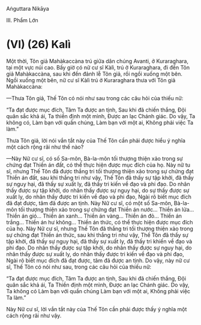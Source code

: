 Aṅguttara Nikāya

III. Phẩm Lớn

# (VI) (26) Kalì

Một thời, Tôn giả Mahàkaccàna trú giữa dân chúng Avanti, ở Kuraraghara, tại một vực núi cao. Bấy giờ có nữ cư sĩ Kàlì, trú ở Kuraraghara, đi đến Tôn giả Mahàkaccàna, sau khi đến đảnh lễ Tôn giả, rồi ngồi xuống một bên. Ngồi xuống một bên, nữ cư sĩ Kàlì trú ở Kuraraghara thưa với Tôn giả Mahàkaccàna:

—Thưa Tôn giả, Thế Tôn có nói như sau trong các câu hỏi của thiếu nữ:

“Ta đạt được mục đích, Tâm Ta được an tịnh, Sau khi đã chiến thắng, Ðội quân sắc khả ái, Ta thiền định một mình, Ðược an lạc Chánh giác. Do vậy, Ta không có, Làm bạn với quần chúng, Làm bạn với một ai, Không phải việc Ta làm.”

Thưa Tôn giả, lời nói vắn tắt này của Thế Tôn cần phải được hiểu ý nghĩa một cách rộng rãi như thế nào?

—Này Nữ cư sĩ, có số Sa-môn, Bà-la-môn tối thượng thiện xảo trong sự chứng đạt Thiền án đất, có thể thực hiện được mục đích của họ. Này nữ tu sĩ, nhưng Thế Tôn đã được thắng tri tối thượng thiện xảo trong sự chứng đạt Thiền án đất, sau khi thắng tri như vậy, Thế Tôn đã thấy sự tập khởi, đã thấy sự nguy hại, đã thấy sự xuất ly, đã thấy tri kiến về đạo và phi đạo. Do nhân thấy được sự tập khởi, do nhân thấy được sự nguy hại, do sự thấy được sự xuất ly, do nhân thấy được tri kiến về đạo và phi đạo, Ngài rõ biết mục đích đã đạt được, tâm đã được an tịnh. Này Nữ cư sĩ, có một số Sa-môn, Bà-la-môn tối thượng thiện xảo trong sự chứng đạt Thiền án nước... Thiền án lửa... Thiền án gió... Thiền án xanh... Thiền án vàng... Thiền án đỏ... Thiền án trắng... Thiền án hư không... Thiền án thức, có thể thực hiện được mục đích của họ. Này Nữ cư sĩ, nhưng Thế Tôn đã thắng tri tối thượng thiện xảo trong sự chứng đạt Thiền án thức, sau khi thắng tri như vậy, Thế Tôn đã thấy sự tập khởi, đã thấy sự nguy hại, đã thấy sự xuất ly, đã thấy tri khiến về đạo và phi đạo. Do nhân thấy được sự tập khởi, do nhân thấy được sự nguy hại, do nhân thấy được sự xuất ly, do nhân thấy được tri kiến về đạo và phi đạo, Ngài rõ biết mục đích đã đạt được, tâm đã được an tịnh. Do vậy, này nữ cư sĩ, Thế Tôn có nói như sau, trong các câu hỏi của thiếu nữ:

“Ta đạt được mục đích, Tâm Ta được an tịnh, Sau khi đã chiến thắng, Ðội quân sắc khả ái, Ta Thiền định một mình, Ðược an lạc Chánh giác. Do vậy, Ta không có Làm bạn với quần chúng Làm bạn với một ai, Không phải việc Ta làm.”

Này Nữ cư sĩ, lời vắn tắt này của Thế Tôn cần phải được thấy ý nghĩa một cách rộng rãi như vậy.

